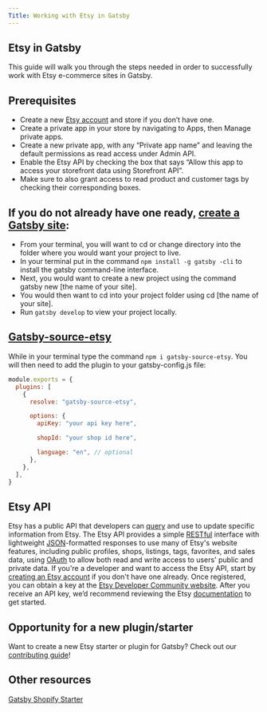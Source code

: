 ```yaml
---
Title: Working with Etsy in Gatsby
---
```



## Etsy in Gatsby

This guide will walk you through the steps needed in order to successfully work with Etsy e-commerce sites in Gatsby.

## Prerequisites

- Create a new [Etsy account](https://www.etsy.com/join) and store if you don’t have one.
- Create a private app in your store by navigating to Apps, then Manage private apps.
- Create a new private app, with any “Private app name” and leaving the default permissions as read access under Admin API.
- Enable the Etsy API by checking the box that says “Allow this app to access your storefront data using Storefront API”.
- Make sure to also grant access to read product and customer tags by checking their corresponding boxes.

## If you do not already have one ready, [create a Gatsby site](/docs/quick-start):

- From your terminal, you will want to cd or change directory into the folder where you would want your project to live.
- In your terminal put in the command `npm install -g gatsby -cli` to install the gatsby command-line interface.
- Next, you would want to create a new project using the command gatsby new [the name of your site].
- You would then want to cd into your project folder using cd [the name of your site].
- Run `gatsby develop` to view your project locally.

## [Gatsby-source-etsy ](/packages/gatsby-source-etsy/)

While in your terminal type the command `npm i gatsby-source-etsy`. You will then need to add the plugin to your gatsby-config.js file:

```jsx:title=gatsby-config.js
module.exports = {
  plugins: [
    {
      resolve: "gatsby-source-etsy",

      options: {
        apiKey: "your api key here",

        shopId: "your shop id here",

        language: "en", // optional
      },
    },
  ],
}
```

## Etsy API

Etsy has a public API that developers can [query](/packages/gatsby-source-etsy/#example-graphql-queries) and use to update specific information from Etsy. The Etsy API provides a simple [RESTful](https://en.wikipedia.org/wiki/Representational_State_Transfer) interface with lightweight [JSON](https://en.wikipedia.org/wiki/JSON)-formatted responses to use many of Etsy's website features, including public profiles, shops, listings, tags, favorites, and sales data, using [OAuth](https://www.etsy.com/developers/documentation/getting_started/oauth) to allow both read and write access to users' public and private data. If you're a developer and want to access the Etsy API, start by [creating an Etsy account](https://help.etsy.com/hc/articles/115015568007) if you don't have one already. Once registered, you can obtain a key at the [Etsy Developer Community website](https://www.etsy.com/developers?segment=selling). After you receive an API key, we’d recommend reviewing the Etsy [documentation](https://www.etsy.com/developers/documentation) to get started.

## Opportunity for a new plugin/starter

Want to create a new Etsy starter or plugin for Gatsby? Check out our [contributing guide](/contributing/)!

## Other resources

[Gatsby Shopify Starter](/starters/AlexanderProd/gatsby-shopify-starter/)
